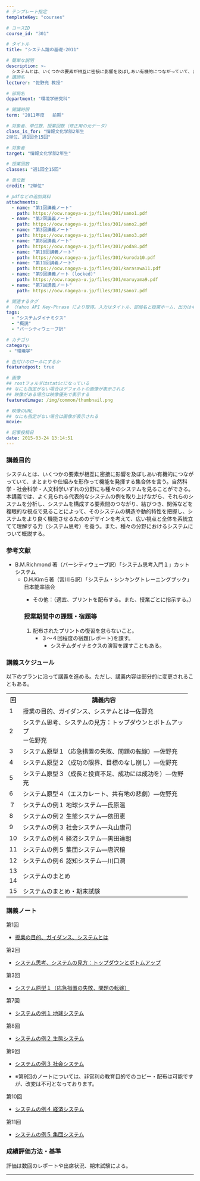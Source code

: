 ```yaml
---
# テンプレート指定
templateKey: "courses"

# コースID
course_id: "301"

# タイトル
title: "システム論の基礎-2011"

# 簡単な説明
description: >-
  システムとは、いくつかの要素が相互に密接に影響を及ぼしあい有機的につながっていて、まとまりや仕組みを形作って機能を発揮する集合体を言う。自然科学・社会科学・人文科学いずれの分野にも種々のシステムを見ることができる。本講義では、よく見られる代表的なシステムの例を取り上げながら、それらのシステムを分析し、システムを構成する要素間のつながり、結びつき、関係などを複眼的な視点で見ることによって、そのシステ ....
# 講師名
lecturer: "佐野充 教授"

# 部局名
department: "環境学研究科"

# 開講時限
term: "2011年度	前期"

# 対象者、単位数、授業回数（修正用の元データ）
class_is_for: "情報文化学部2年生
2単位、週1回全15回"

# 対象者
target: "情報文化学部2年生"

# 授業回数
classes: "週1回全15回"

# 単位数
credit: "2単位"

# pdfなどの追加資料
attachments:
  - name: "第1回講義ノート" 
    path: https://ocw.nagoya-u.jp/files/301/sano1.pdf
  - name: "第2回講義ノート" 
    path: https://ocw.nagoya-u.jp/files/301/sano2.pdf
  - name: "第3回講義ノート" 
    path: https://ocw.nagoya-u.jp/files/301/sano3.pdf
  - name: "第8回講義ノート" 
    path: https://ocw.nagoya-u.jp/files/301/yoda8.pdf
  - name: "第10回講義ノート" 
    path: https://ocw.nagoya-u.jp/files/301/kuroda10.pdf
  - name: "第11回講義ノート" 
    path: https://ocw.nagoya-u.jp/files/301/karasawa11.pdf
  - name: "第9回講義ノート (locked)" 
    path: https://ocw.nagoya-u.jp/files/301/maruyama9.pdf
  - name: "第7回講義ノート" 
    path: https://ocw.nagoya-u.jp/files/301/sano7.pdf

# 関連するタグ
# （Yahoo API Key-Phrase により取得。入力はタイトル、部局名と授業ホーム、出力はキーフレーズ（tags））
tags:
  - "システムダイナミクス"
  - "概説"
  - "バーシティウェーブ訳"

# カテゴリ
category:
 - "環境学"

# 色付けのロールにするか
featuredpost: true

# 画像
## rootフォルダはstaticになっている
## なにも指定がない場合はデフォルトの画像が表示される
## 映像がある場合は映像優先で表示する
featuredimage: /img/common/thumbnail.png

# 映像のURL
## なにも指定がない場合は画像が表示される
movie: 

# 記事投稿日
date: 2015-03-24 13:14:51
---
```


### 講義目的

システムとは、いくつかの要素が相互に密接に影響を及ぼしあい有機的につながっていて、まとまりや仕組みを形作って機能を発揮する集合体を言う。自然科学・社会科学・人文科学いずれの分野にも種々のシステムを見ることができる。本講義では、よく見られる代表的なシステムの例を取り上げながら、それらのシステムを分析し、システムを構成する要素間のつながり、結びつき、関係などを複眼的な視点で見ることによって、そのシステムの構造や動的特性を把握し、システムをより良く機能させるためのデザインを考えて、広い視点と全体を系統立てて理解する力（システム思考）を養う。また、種々の分野におけるシステムについて概説する。








 

### 参考文献

  * B.M.Richmond 著（バーシティウェーブ訳）「システム思考入門１」カットシステム 
      * D.H.Kimら著（宮川ら訳）「システム・シンキングトレーニングブック」日本能率協会 
          * その他：（適宜、プリントを配布する。また、授業ごとに指示する。） </ul> 
            ### 授業期間中の課題・宿題等
            
              1. 配布されたプリントの復習を怠らないこと。 
                  * ３〜４回程度の宿題(レポート)を課す。 
                      * システムダイナミクスの演習を課すこともある。 </ol>


<h3>講義スケジュール</h3>
<p>以下のプランに沿って講義を進める。ただし、講義内容は部分的に変更されることもある。</p>
<table class="basic" width="455">
<tr>
<th width="20" class="center">回</th>
<th width="435" class="center">講義内容</th>
</tr>
<tr>
<td width="20" class="center">1</td>
<td width="435">授業の目的、ガイダンス、システムとは—佐野充</td>
</tr>
<tr>
<td width="20" class="center">2</td>
<td width="435">システム思考、システムの見方：トップダウンとボトムアップ<br>ー佐野充</td>
</tr>
<tr>
<td width="20" class="center">3</td>
<td width="435">システム原型１（応急措置の失敗、問題の転嫁）—佐野充</td>
</tr>
<tr>
<td width="20" class="center">4</td>
<td width="435">システム原型２（成功の限界、目標のなし崩し）—佐野充</td>
</tr>
<tr>
<td width="20" class="center">5</td>
<td width="435">
システム原型３（成長と投資不足、成功には成功を）—佐野充</td>
</tr>
<tr>
<td width="20" class="center">6</td>
<td width="435">
システム原型４（エスカレート、共有地の悲劇）—佐野充</td>
</tr>
<tr>
<td width="20" class="center">７</td>
<td width="435">システムの例１ 地球システム—氏原温</td>
</tr>
<tr>
<td width="20" class="center">8</td>
<td width="435">システムの例２ 生態システム—依田憲</td>
</tr>
<tr>
<td width="20" class="center">9</td>
<td width="435">システムの例３ 社会システム—丸山康司</td>
</tr>
<tr>
<td width="20" class="center">10</td>
<td width="435">システムの例４ 経済システム—黒田達朗
</td>
</tr>
<tr>
<td width="20" class="center">11</td>
<td width="435">システムの例５ 集団システム—唐沢穣</td>
</tr>
<tr>
<td width="20" class="center">12</td>
<td width="435">システムの例６ 認知システム—川口潤</td>
</tr>
<tr>
<td width="20" class="center">13</td>
<td width="435" rowspan=2>システムのまとめ</td>
</tr>
<tr>
<td width="20" class="center">14</td>
</tr>
<tr>
<td width="20" class="center">15</td>
<td width="435">システムのまとめ・期末試験</td>
</tr>
</table>
             
 


### 講義ノート

第1回

- [授業の目的、ガイダンス、システムとは](https://ocw.nagoya-u.jp/files/301/sano1.pdf) 

第2回

- [システム思考、システムの見方：トップダウンとボトムアップ](https://ocw.nagoya-u.jp/files/301/sano2.pdf) 

第3回

- [システム原型１（応急措置の失敗、問題の転嫁）](https://ocw.nagoya-u.jp/files/301/sano3.pdf) 

第7回

- [システムの例１ 地球システム](https://ocw.nagoya-u.jp/files/301/sano7.pdf) 

第8回

- [システムの例２ 生態システム](https://ocw.nagoya-u.jp/files/301/yoda8.pdf) 

第9回

- [システムの例３ 社会システム](https://ocw.nagoya-u.jp/files/301/maruyama9.pdf) 

- ※第9回のノートについては、非営利の教育目的でのコピー・配布は可能ですが、改変は不可となっております。

第10回

- [システムの例４ 経済システム](https://ocw.nagoya-u.jp/files/301/kuroda10.pdf) 

第11回

- [システムの例５ 集団システム](https://ocw.nagoya-u.jp/files/301/karasawa11.pdf) 





### 成績評価方法・基準

評価は数回のレポートや出席状況、期末試験による。





-----